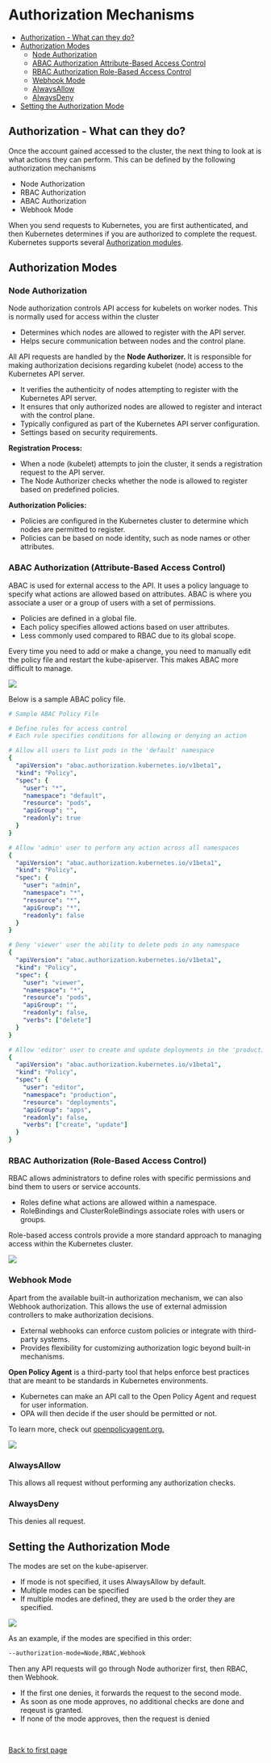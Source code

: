 
# Authorization Mechanisms 

- [Authorization - What can they do?](#authorization---what-can-they-do)
- [Authorization Modes](#authorization-modes)
    - [Node Authorization](#node-authorization)
    - [ABAC Authorization Attribute-Based Access Control](#abac-authorization-attribute-based-access-control)
    - [RBAC Authorization Role-Based Access Control](#rbac-authorization-role-based-access-control)
    - [Webhook Mode](#webhook-mode)
    - [AlwaysAllow](#alwaysallow)
    - [AlwaysDeny](#alwaysdeny)
- [Setting the Authorization Mode](#setting-the-authorization-mode)


## Authorization - What can they do?

Once the account gained accessed to the cluster, the next thing to look at is what actions they can perform. This can be defined by the following authorization mechanisms

- Node Authorization 
- RBAC Authorization 
- ABAC Authorization 
- Webhook Mode

When you send requests to Kubernetes, you are first authenticated, and then Kubernetes determines if you are authorized to complete the request. Kubernetes supports several [Authorization modules](https://kubernetes.io/docs/reference/access-authn-authz/authorization/#authorization-modules).

## Authorization Modes 

### Node Authorization

Node authorization controls API access for kubelets on worker nodes. This is normally used for access within the cluster

- Determines which nodes are allowed to register with the API server.
- Helps secure communication between nodes and the control plane.

All API requests are handled by the **Node Authorizer.** It is responsible for making authorization decisions regarding kubelet (node) access to the Kubernetes API server.

- It verifies the authenticity of nodes attempting to register with the Kubernetes API server.
- It ensures that only authorized nodes are allowed to register and interact with the control plane. 
- Typically configured as part of the Kubernetes API server configuration.
- Settings based on security requirements.

**Registration Process:**

- When a node (kubelet) attempts to join the cluster, it sends a registration request to the API server.
- The Node Authorizer checks whether the node is allowed to register based on predefined policies.

**Authorization Policies:**

- Policies are configured in the Kubernetes cluster to determine which nodes are permitted to register.
- Policies can be based on node identity, such as node names or other attributes.


### ABAC Authorization (Attribute-Based Access Control)

ABAC is used for external access to the API. It uses a policy language to specify what actions are allowed based on attributes. ABAC is where you associate a user or a group of users with a set of permissions.

- Policies are defined in a global file.
- Each policy specifies allowed actions based on user attributes.
- Less commonly used compared to RBAC due to its global scope.

Every time you need to add or make a change, you need to manually edit the policy file and restart the kube-apiserver. This makes ABAC more difficult to manage.

![](../../Images/abac-screenshot.png)

Below is a sample ABAC policy file. 

```yaml 
# Sample ABAC Policy File

# Define rules for access control
# Each rule specifies conditions for allowing or denying an action

# Allow all users to list pods in the 'default' namespace
{
  "apiVersion": "abac.authorization.kubernetes.io/v1beta1",
  "kind": "Policy",
  "spec": {
    "user": "*",
    "namespace": "default",
    "resource": "pods",
    "apiGroup": "",
    "readonly": true
  }
}

# Allow 'admin' user to perform any action across all namespaces
{
  "apiVersion": "abac.authorization.kubernetes.io/v1beta1",
  "kind": "Policy",
  "spec": {
    "user": "admin",
    "namespace": "*",
    "resource": "*",
    "apiGroup": "*",
    "readonly": false
  }
}

# Deny 'viewer' user the ability to delete pods in any namespace
{
  "apiVersion": "abac.authorization.kubernetes.io/v1beta1",
  "kind": "Policy",
  "spec": {
    "user": "viewer",
    "namespace": "*",
    "resource": "pods",
    "apiGroup": "",
    "readonly": false,
    "verbs": ["delete"]
  }
}

# Allow 'editor' user to create and update deployments in the 'production' namespace
{
  "apiVersion": "abac.authorization.kubernetes.io/v1beta1",
  "kind": "Policy",
  "spec": {
    "user": "editor",
    "namespace": "production",
    "resource": "deployments",
    "apiGroup": "apps",
    "readonly": false,
    "verbs": ["create", "update"]
  }
}  
```

### RBAC Authorization (Role-Based Access Control)

RBAC allows administrators to define roles with specific permissions and bind them to users or service accounts.
- Roles define what actions are allowed within a namespace.
- RoleBindings and ClusterRoleBindings associate roles with users or groups.

Role-based access controls provide a more standard approach to managing access within the Kubernetes cluster.

![](../../Images/rbac-k8s-screenshot.png)

### Webhook Mode

Apart from the available built-in authorization mechanism, we can also Webhook authorization. This allows the use of external admission controllers to make authorization decisions.

- External webhooks can enforce custom policies or integrate with third-party systems.
- Provides flexibility for customizing authorization logic beyond built-in mechanisms.

**Open Policy Agent** is a third-party tool that helps enforce best practices that are meant to be standards in Kubernetes environments.

- Kubernetes can make an API call to the Open Policy Agent and request for user information.
- OPA will then decide if the user should be permitted or not.

To learn more, check out [openpolicyagent.org.](https://www.openpolicyagent.org/)

![](../../Images/k8s-opa-agent.png)


### AlwaysAllow

This allows all request without performing any authorization checks. 

### AlwaysDeny 

This denies all request.

## Setting the Authorization Mode 

The modes are set on the kube-apiserver.

- If mode is not specified, it uses AlwaysAllow by default.
- Multiple modes can be specified
- If multiple modes are defined, they are used b the order they are specified.

![](../../Images/setting-the-authorization-mode.png)

As an example, if the modes are specified in this order:

```bash
--authorization-mode=Node,RBAC,Webhook
```

Then any API requests will go through Node authorizer first, then RBAC, then Webhook. 

- If the first one denies, it forwards the request to the second mode. 
- As soon as one mode approves, no additional checks are done and reqeust is granted.
- If none of the mode approves, then the request is denied




<br>

[Back to first page](../../README.md#kubernetes-security)


